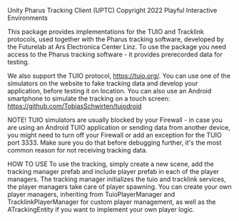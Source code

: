 ﻿Unity Pharus Tracking Client (UPTC)
Copyright 2022 Playful Interactive Environments

This package provides implementations for the TUIO and Tracklink protocols, used together with the Pharus tracking software, developed by the Futurelab at Ars Electronica Center Linz.
To use the package you need access to the Pharus tracking software - it provides prerecorded data for testing.

We also support the TUIO protocol, https://tuio.org/. You can use one of the simulators on the website to fake tracking data and develop your application, before testing it on location.
You can also use an Android smartphone to simulate the tracking on a touch screen: https://github.com/TobiasSchwirten/tuiodroid

NOTE! TUIO simulators are usually blocked by your Firewall - in case you are using an Android TUIO application or sending data from another device,
you might need to turn off your Firewall or add an exception for the TUIO port 3333. Make sure you do that before debugging further, it's the most common reason for not receiving tracking data.

HOW TO USE
To use the tracking, simply create a new scene, add the tracking manager prefab and include player prefab in each of the player managers. The tracking manager initializes the tuio and tracklink services, 
the player managers take care of player spawning. You can create your own player managers, inheriting from TuioPlayerManager and TracklinkPlayerManager for custom player management, as well as the ATrackingEntity if you want to implement your own player logic.

